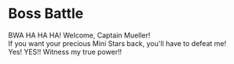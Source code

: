 # Boss Battle


BWA HA HA HA! Welcome, Captain Mueller!    
If you want your precious Mini Stars back, you'll have to defeat me!  
Yes! YES!! Witness my true power!!



